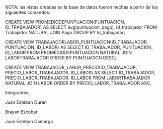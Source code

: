 NOTA: las vistas creadas en la base de datos fueron hechas a partir de los siguientes comandos:

CREATE VIEW PROMEDIODEPUNTUACION(PUNTUACION, ID_TRABAJADOR) AS SELECT avg(puntuacion_pago), id_trabajador FROM Trabajador NATURAL JOIN Pago GROUP BY Id_trabajador;

CREATE VIEW TRABAJADORLABOR_PUNTUACION(ID_TRABAJADOR, PUNTUACION, ID_LABOR) AS SELECT ID_TRABAJADOR, PUNTUACION, ID_LABOR FROM PROMEDIODEPUNTUACION NATURAL JOIN LABORTRABAJADOR ORDER BY PUNTUACION DESC;

CREATE VIEW TRABAJADOR_LABOR_PRECIO(ID_TRABAJADOR, PRECIO_LABOR_TRABAJADOR, ID_LABOR) AS SELECT ID_TRABAJADOR, PRECIO_LABOR_TRABAJADOR, ID_LABOR FROM LABORTRABAJADOR NATURAL JOIN LABOR ORDER BY PRECIO_LABOR_TRABAJADOR ASC;


Integrantes:

Juan Esteban Duran

Brayan Escobar

Juan Esteban Camargo
